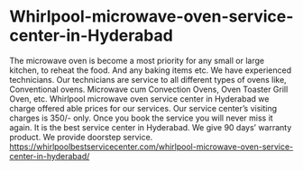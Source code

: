 # Whirlpool-microwave-oven-service-center-in-Hyderabad
  The microwave oven is become a most priority for any small or large kitchen, to reheat the food. And any baking items etc.  We have experienced technicians. Our technicians are service to all different types of ovens like, Conventional ovens. Microwave cum Convection Ovens, Oven Toaster Grill Oven, etc. Whirlpool microwave oven service center in Hyderabad  we charge offered able prices for our services.  Our service center’s visiting charges is 350/- only. Once you book the service you will never miss it again. It is the best service center in Hyderabad.  We give 90 days’ warranty product.  We provide doorstep service.  https://whirlpoolbestservicecenter.com/whirlpool-microwave-oven-service-center-in-hyderabad/

